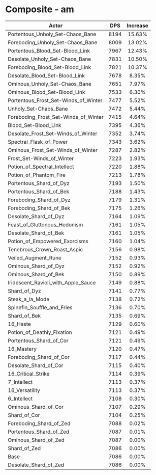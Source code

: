 # Composite - am
| Actor | DPS | Increase |
|---|:---:|:---:|
|Portentous_Unholy_Set-Chaos_Bane|8194|15.63%|
|Foreboding_Unholy_Set-Chaos_Bane|8009|13.02%|
|Portentous_Blood_Set-Blood_Link|7967|12.43%|
|Desolate_Unholy_Set-Chaos_Bane|7831|10.50%|
|Foreboding_Blood_Set-Blood_Link|7821|10.37%|
|Desolate_Blood_Set-Blood_Link|7678|8.35%|
|Ominous_Unholy_Set-Chaos_Bane|7651|7.97%|
|Ominous_Blood_Set-Blood_Link|7533|6.30%|
|Portentous_Frost_Set-Winds_of_Winter|7477|5.52%|
|Unholy_Set-Chaos_Bane|7472|5.44%|
|Foreboding_Frost_Set-Winds_of_Winter|7415|4.64%|
|Blood_Set-Blood_Link|7395|4.36%|
|Desolate_Frost_Set-Winds_of_Winter|7352|3.74%|
|Spectral_Flask_of_Power|7343|3.62%|
|Ominous_Frost_Set-Winds_of_Winter|7287|2.82%|
|Frost_Set-Winds_of_Winter|7223|1.93%|
|Potion_of_Spectral_Intellect|7220|1.88%|
|Potion_of_Phantom_Fire|7213|1.78%|
|Portentous_Shard_of_Dyz|7193|1.50%|
|Portentous_Shard_of_Bek|7188|1.43%|
|Foreboding_Shard_of_Dyz|7179|1.31%|
|Foreboding_Shard_of_Bek|7175|1.26%|
|Desolate_Shard_of_Dyz|7164|1.09%|
|Feast_of_Gluttonous_Hedonism|7161|1.05%|
|Desolate_Shard_of_Bek|7161|1.05%|
|Potion_of_Empowered_Exorcisms|7160|1.04%|
|Tenebrous_Crown_Roast_Aspic|7156|0.98%|
|Veiled_Augment_Rune|7152|0.93%|
|Ominous_Shard_of_Dyz|7152|0.92%|
|Ominous_Shard_of_Bek|7150|0.89%|
|Iridescent_Ravioli_with_Apple_Sauce|7149|0.88%|
|Shard_of_Dyz|7141|0.77%|
|Steak_a_la_Mode|7138|0.72%|
|Spinefin_Souffle_and_Fries|7136|0.70%|
|Shard_of_Bek|7135|0.69%|
|16_Haste|7129|0.60%|
|Potion_of_Deathly_Fixation|7121|0.49%|
|Portentous_Shard_of_Cor|7121|0.49%|
|16_Mastery|7120|0.47%|
|Foreboding_Shard_of_Cor|7117|0.44%|
|Desolate_Shard_of_Cor|7115|0.40%|
|16_Critical_Strike|7114|0.39%|
|7_Intellect|7113|0.37%|
|16_Versatility|7113|0.37%|
|6_Intellect|7108|0.30%|
|Ominous_Shard_of_Cor|7107|0.29%|
|Shard_of_Cor|7104|0.25%|
|Foreboding_Shard_of_Zed|7088|0.02%|
|Portentous_Shard_of_Zed|7087|0.01%|
|Ominous_Shard_of_Zed|7087|0.00%|
|Shard_of_Zed|7086|0.00%|
|Base|7086|0.00%|
|Desolate_Shard_of_Zed|7086|0.00%|
